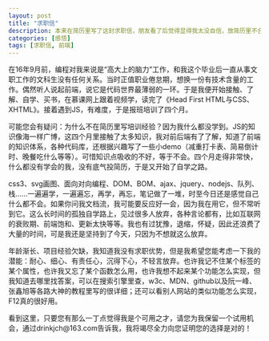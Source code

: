 ```yaml
---
layout: post
title: "求职信"
description: 本来在简历里写了这封求职信，朋友看了后觉得显得我太没自信，放简历里不合适。觉得她说得对，于是从简历里删除了。放在这里做纪念，也不知道啥时候才能有一份相关工作。
categories: [感悟]
tags: [求职信, 前端]
---
```


<p>
    在16年9月前，编程对我来说是“高大上的脑力”工作，和我这个毕业后一直从事文职工作的文科生没有任何关系。当时正值职业倦怠期，想换一份有技术含量的工作。偶然听人说起前端，说它是代码世界最薄弱的一环。于是我便开始接触、了解、自学、买书，在慕课网上跟着视频学，读完了《Head First HTML与CSS、XHTML》。接着遇到JS，有难度，于是报班培训了四个月。
</p>
<p>
    可能您会有疑问：为什么不在简历里写培训经验？因为我什么都没学到。JS的知识像海一样广博，这四个月里接触了太多知识，我对前后端有了了解，知道了前端的知识体系，各种代码库，还根据兴趣写了一些小demo（减重打卡表、简易倒计时、晚餐吃什么等等）。可惜知识点吸收的不好，等于不会。四个月走得非常快，什么都没有学会的我，没有底气投简历，于是又开始了自学之路。
</p>
<p>
    css3、svg画图、面向对向编程、DOM、BOM、ajax、jquery、nodejs、队列、栈……一遍遍学，一遍遍忘，再学，再忘，笔记做了一堆，时至今日还是感觉自己什么都不会。如果你问我文档流，我可能要反应好一会，因为我在用它，但不常听到它。这么长时间的孤独自学路上，见过很多人放弃，各种言论都有，比如互联网的衰败期、前端饱和、更新太快等等。我也有过犹豫，退缩，怀疑，因此还浪费了大量的时间，可是我还是坚持到了今天，只因为不想就这么放弃。
</p>
<p>
    年龄渐长、项目经验欠缺，我知道我没有求职优势，但是我希望您能考虑一下我的潜能：耐心、细心、有责任心，沉得下心，不轻言放弃。也许我记不住某个标签的某个属性，也许我又忘了某个函数怎么用，也许我想不起来某个功能怎么实现，但我知道去哪里找答案，可以在搜索引擎里查，w3c、MDN、github以及阮一峰、张鑫旭等各路大神的教程里写的很详细；还可以看别人网站的类似功能怎么实现，F12真的很好用。
</p>
<p>
    看到这里，只要您有那么一丁点觉得我是个可用之才，请您为我保留一个试用机会，通过drinkjch@163.com告诉我，我将竭尽全力向您证明您的选择是对的！
</p>

